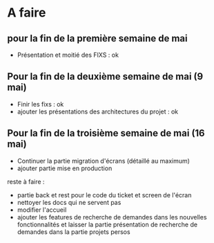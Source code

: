 # A faire

## pour la fin de la première semaine de mai

- Présentation et moitié des FIXS : ok

## Pour la fin de la deuxième semaine de mai (9 mai)

- Finir les fixs : ok
- ajouter les présentations des architectures du projet : ok

## Pour la fin de la troisième semaine de mai (16 mai)

- Continuer la partie migration d'écrans (détaillé au maximum)
- ajouter partie mise en production 


reste à faire : 

- partie back et rest pour le code du ticket et screen de l'écran 
- nettoyer les docs qui ne servent pas 
- modifier l'accueil 
- ajouter les features de recherche de demandes dans les nouvelles fonctionnalités et laisser la partie présentation de recherche de demandes dans la partie projets persos